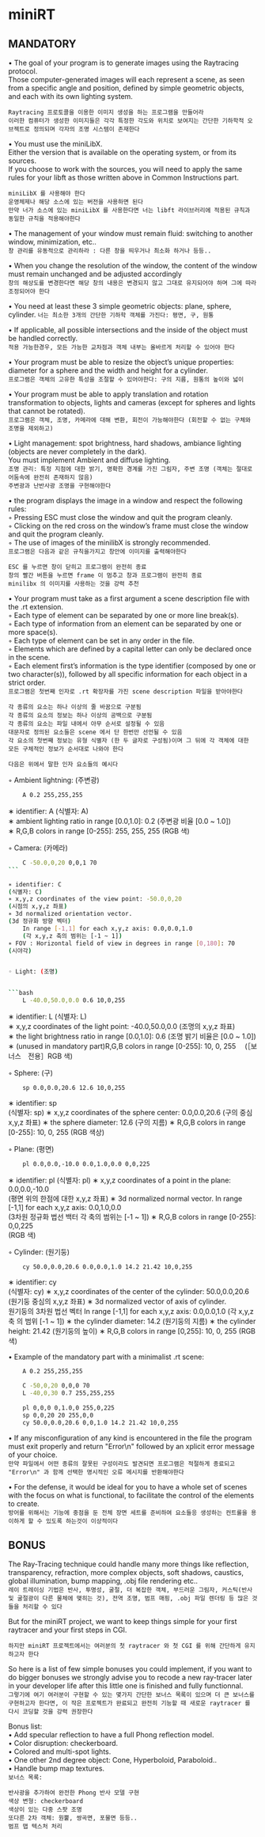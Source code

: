 # miniRT

## MANDATORY

• The goal of your program is to generate images using the Raytracing protocol.   
Those computer-generated images will each represent a scene, as seen from a specific angle and position, defined by simple geometric objects, and each with its own lighting system.   

`Raytracing 프로토콜을 이용한 이미지 생성을 하는 프로그램을 만들어라`   
`이러한 컴퓨터가 생성한 이미지들은 각각 특정한 각도와 위치로 보여지는 간단한 기하학적 오브젝트로 정의되며 각자의 조명 시스템이 존재한다`   

• You must use the miniLibX.   
Either the version that is available on the operating system, or from its sources.   
If you choose to work with the sources, you will need to apply the same rules for your libft as those written above in Common Instructions part.   

`miniLibX 를 사용해야 한다`   
`운영체제나 해당 소스에 있는 버전을 사용하면 된다`   
`만약 너가 소스에 있는 miniLibX 를 사용한다면 너는 libft 라이브러리에 적용된 규칙과 동일한 규칙을 적용해야한다`   

• The management of your window must remain fluid: switching to another window,
minimization, etc..   
`창 관리를 유동적으로 관리하라 : 다른 창을 띄우거나 최소화 하거나 등등..`     

• When you change the resolution of the window, the content of the window must remain unchanged and be adjusted accordingly   
`창의 해상도를 변경한다면 해당 창의 내용은 변경되지 않고 그대로 유지되어야 하며 그에 따라 조정되어야 한다`   

• You need at least these 3 simple geometric objects: plane, sphere, cylinder.
`너는 최소한 3개의 간단한 기하학 객체를 가진다: 평면, 구, 원통`   

• If applicable, all possible intersections and the inside of the object must be handled correctly.   
`적용 가능한경우, 모든 가능한 교차점과 객체 내부는 올바르게 처리할 수 있어야 한다`   

• Your program must be able to resize the object’s unique properties: diameter for a sphere and the width and height for a cylinder.   
`프로그램은 객체의 고유한 특성을 조절할 수 있어야한다: 구의 지름, 원통의 높이와 넓이`   

• Your program must be able to apply translation and rotation transformation to objects, lights and cameras (except for spheres and lights that cannot be rotated).   
`프로그램은 객체, 조명, 카메라에 대해 변환, 회전이 가능해야한다 (회전할 수 없는 구체와 조명을 제외하고)`    

• Light management: spot brightness, hard shadows, ambiance lighting (objects are never completely in the dark).      
You must implement Ambient and diffuse lighting.   
`조명 관리: 특정 지점에 대한 밝기, 명확한 경계를 가진 그림자, 주변 조명 (객체는 절대로 어둠속에 완전히 존재하지 않음)`    
`주변광과 난반사광 조명을 구현해야한다`      

• the program displays the image in a window and respect the following rules:   
	◦ Pressing ESC must close the window and quit the program cleanly.   
	◦ Clicking on the red cross on the window’s frame must close the window and quit the program cleanly.   
	◦ The use of images of the minilibX is strongly recommended.   
`프로그램은 다음과 같은 규칙을가지고 창안에 이미지를 출력해야한다`

`ESC 를 누르면 창이 닫히고 프로그램이 완전히 종료`   
`창의 빨간 버튼을 누르면 frame 이 멈추고 창과 프로그램이 완전히 종료`   
`minilibx 의 이미지를 사용하는 것을 강력 추천`   


• Your program must take as a first argument a scene description file with the .rt extension.   
	◦ Each type of element can be separated by one or more line break(s).   
	◦ Each type of information from an element can be separated by one or more space(s).   
	◦ Each type of element can be set in any order in the file.   
	◦ Elements which are defined by a capital letter can only be declared once in the scene.   
	◦ Each element first’s information is the type identifier (composed by one or two character(s)), followed by all specific information for each object in a strict order.      
`프로그램은 첫번째 인자로 .rt 확장자를 가진 scene description 파일을 받아야한다`   

`각 종류의 요소는 하나 이상의 줄 바꿈으로 구분됨`   
`각 종류의 요소의 정보는 하나 이상의 공백으로 구분됨`   
`각 종류의 요소는 파일 내에서 아무 순서로 설정될 수 있음`   
`대문자로 정의된 요소들은 scene 에서 단 한번만 선언될 수 있음`   
`각 요소의 첫번째 정보는 유형 식별자 (한 두 글자로 구성됨)이며 그 뒤에 각 객체에 대한 모든 구체적인 정보가 순서대로 나와야 한다`   

`다음은 위에서 말한 인자 요소들의 예시다`   

◦ Ambient lightning: (주변광)   

```bash
	A 0.2 255,255,255
```

∗ identifier: A 
(식별자: A)   
∗ ambient lighting ratio in range [0.0,1.0]: 0.2 
(주변광 비율 [0.0 ~ 1.0])   
∗ R,G,B colors in range [0-255]: 255, 255, 255 
(RGB 색)   


◦ Camera: (카메라)    

```bash
	C -50.0,0,20 0,0,1 70
```　　　

∗ identifier: C 　　　
(식별자: C)   　
∗ x,y,z coordinates of the view point: -50.0,0,20 
(시점의 x,y,z 좌표)   
∗ 3d normalized orientation vector. 
(3d 정규화 방향 벡터)   
	In range [-1,1] for each x,y,z axis: 0.0,0.0,1.0 
	(각 x,y,z 축의 범위는 [-1 ~ 1])   
∗ FOV : Horizontal field of view in degrees in range [0,180]: 70 
(시야각)     


◦ Light: (조명)　  


```bash
	L -40.0,50.0,0.0 0.6 10,0,255
```

∗ identifier: L 
(식별자: L)   
∗ x,y,z coordinates of the light point: -40.0,50.0,0.0 (조명의 x,y,z 좌표)   
∗ the light brightness ratio in range [0.0,1.0]: 0.6 
(조명 밝기 비율은 [0.0 ~ 1.0])   
∗ (unused in mandatory part)R,G,B colors in range [0-255]: 10, 0, 255　
(［보너스　전용］RGB 색)      

◦ Sphere: (구)   

```bash
	sp 0.0,0.0,20.6 12.6 10,0,255
```

∗ identifier: sp   
(식별자: sp)
∗ x,y,z coordinates of the sphere center: 0.0,0.0,20.6
(구의 중심 x,y,z 좌표)
∗ the sphere diameter: 12.6
(구의 지름)
∗ R,G,B colors in range [0-255]: 10, 0, 255
(RGB 색상)

◦ Plane: (평면)    

```bash
	pl 0.0,0.0,-10.0 0.0,1.0,0.0 0,0,225
```

∗ identifier: pl
(식별자: pl)
∗ x,y,z coordinates of a point in the plane: 0.0,0.0,-10.0   
(평면 위의 한점에 대한 x,y,z 좌표)
∗ 3d normalized normal vector. In range [-1,1] for each x,y,z axis: 0.0,1.0,0.0   
(3차원 정규화 법선 백터 각 축의 범위는 [-1 ~ 1])
∗ R,G,B colors in range [0-255]: 0,0,225   
(RGB 색)


◦ Cylinder: (원기둥)  

```bash
	cy 50.0,0.0,20.6 0.0,0.0,1.0 14.2 21.42 10,0,255
```

∗ identifier: cy   
(식별자: cy)
∗ x,y,z coordinates of the center of the cylinder: 50.0,0.0,20.6   
(원기둥 중심의 x,y,z 좌표)
∗ 3d normalized vector of axis of cylinder.   
원기둥의 3차원 법선 벡터
	In range [-1,1] for each x,y,z axis: 0.0,0.0,1.0
	(각 x,y,z 축 의 범위 [-1 ~ 1])
∗ the cylinder diameter: 14.2
(원기둥의 지름)
∗ the cylinder height: 21.42
(원기둥의 높이)
∗ R,G,B colors in range [0,255]: 10, 0, 255
(RGB 색)


• Example of the mandatory part with a minimalist .rt scene:  

```bash
	A 0.2 255,255,255
	
	C -50,0,20 0,0,0 70
	L -40,0,30 0.7 255,255,255
	
	pl 0,0,0 0,1.0,0 255,0,225
	sp 0,0,20 20 255,0,0
	cy 50.0,0.0,20.6 0,0,1.0 14.2 21.42 10,0,255
```


• If any misconfiguration of any kind is encountered in the file the program must exit 	properly and return "Error\n" followed by an  xplicit error message of your choice.    
`만약 파일에서 어떤 종류의 잘못된 구성이라도 발견되면 프로그램은 적절하게 종료되고 "Error\n" 과 함께 선택한 명시적인 오류 메시지를 반환해야한다`      

• For the defense, it would be ideal for you to have a whole set of scenes with the focus on what is functional, to facilitate the control of the elements to create.   
`방어를 위해서는 기능에 중점을 둔 전체 장면 세트를 준비하여 요소들응 생성하는 컨트롤을 용이하게 할 수 있도록 하는것이 이상적이다`      

## BONUS

The Ray-Tracing technique could handle many more things like reflection, transparency, refraction, more complex objects, soft shadows, caustics, global illumination, bump mapping, .obj file rendering etc..   
`레이 트레이싱 기법은 반사, 투명성, 굴절, 더 복잡한 객체, 부드러운 그림자, 커스틱(반사 및 굴절광이 다른 물체에 맺히는 것), 전역 조명, 범프 매핑, .obj 파일 렌더링 등 많은 것들을 처리할 수 있다`   

But for the miniRT project, we want to keep things simple for your first raytracer and
your first steps in CGI.   

`하지만 miniRT 프로젝트에서는 여러분의 첫 raytracer 와 첫 CGI 를 위해 간단하게 유지하고자 한다`   

So here is a list of few simple bonuses you could implement, if you want to do bigger bonuses we strongly advise you to recode a new ray-tracer later in your developer life after this little one is finished and fully functionnal.   
`그렇기에 여기 여러분이 구현할 수 있는 몇가지 간단한 보너스 목록이 있으며 더 큰 보너스를 구현하고자 한다면, 이 작은 프로젝트가 완료되고 완전히 기능할 때 새로운 raytracer 를 다시 코딩할 것을 강력 권장한다`

Bonus list:   
	• Add specular reflection to have a full Phong reflection model.   
	• Color disruption: checkerboard.   
	• Colored and multi-spot lights.   
	• One other 2nd degree object: Cone, Hyperboloid, Paraboloid..   
	• Handle bump map textures.   
`보너스 목록:`   

`반사광을 추가하여 완전한 Phong 반사 모델 구현`   
`색상 변형: checkerboard`   
`색상이 있는 다중 스팟 조명`   
`또다른 2차 객체: 원뿔, 쌍곡면, 포물면 등등..`   
`범프 맵 텍스처 처리`   
